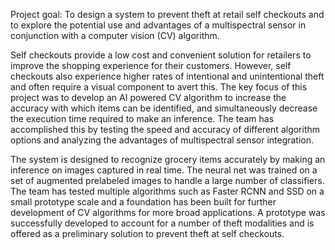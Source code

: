Project goal: To design a system to prevent theft at retail self checkouts and to explore the potential use and advantages of a multispectral sensor in conjunction with a computer vision (CV) algorithm.

Self checkouts provide a low cost and convenient solution for retailers to improve the shopping experience for their customers. However, self checkouts also experience higher rates of intentional and unintentional theft and often require a visual component to avert this. The key focus of this project was to develop an AI powered CV algorithm to increase the accuracy with which items can be identified, and simultaneously decrease the execution time required to make an inference. The team has accomplished this by testing the speed and accuracy of different algorithm options and analyzing the advantages of multispectral sensor integration.

The system is designed to recognize grocery items accurately by making an inference on images captured in real time. The neural net was trained on a set of augmented prelabeled images to handle a large number of classifiers. The team has tested multiple algorithms such as Faster RCNN and SSD on a small prototype scale and a foundation has been built for further development of CV algorithms for more broad applications. A prototype was successfully developed to account for a number of theft modalities and is offered as a preliminary solution to prevent theft at self checkouts.
